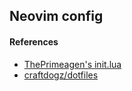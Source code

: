## Neovim config

#### References
* [ThePrimeagen's init.lua](https://github.com/ThePrimeagen/init.lua)
* [craftdogz/dotfiles](https://github.com/craftzdog/dotfiles-public)

